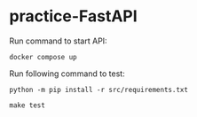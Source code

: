 # practice-FastAPI

Run command to start API:

`
docker compose up
`

Run following command to test:

`
python -m pip install -r src/requirements.txt
`

`
make test
`

